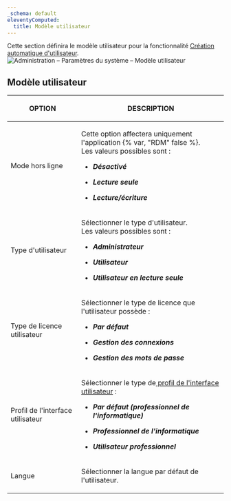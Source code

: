 ```yaml
---
_schema: default
eleventyComputed:
  title: Modèle utilisateur
---
```

Cette section définira le modèle utilisateur pour la fonctionnalité [Création automatique d'utilisateur](/server/web-interface/administration/configuration/server-settings/general/authentication/domain/). ![Administration – Paramètres du système – Modèle utilisateur](https://cdnweb.devolutions.net/docs/DVLS6081_2024_2.png)

## **Modèle utilisateur**

<table><thead><tr><th><p><strong>OPTION</strong></p></th><th><p><strong>DESCRIPTION</strong></p></th></tr></thead><tbody><tr><td><p>Mode hors ligne</p></td><td><p>Cette option affectera uniquement l'application {% var, "RDM" false %}.<br />Les valeurs possibles sont :</p><ul><li><p><em><strong>Désactivé</strong></em></p></li><li><p><em><strong>Lecture seule</strong></em></p></li><li><p><em><strong>Lecture/écriture</strong></em></p></li></ul></td></tr><tr><td><p>Type d'utilisateur</p></td><td><p>Sélectionner le type d'utilisateur.<br />Les valeurs possibles sont :</p><ul><li><p><em><strong>Administrateur</strong></em></p></li><li><p><em><strong>Utilisateur</strong></em></p></li><li><p><em><strong>Utilisateur en lecture seule</strong></em></p></li></ul></td></tr><tr><td><p>Type de licence utilisateur</p></td><td><p>Sélectionner le type de licence que l'utilisateur possède :</p><ul><li><p><em><strong>Par défaut </strong></em></p></li><li><p><em><strong>Gestion des connexions</strong></em></p></li><li><p><em><strong>Gestion des mots de passe</strong></em></p></li></ul></td></tr><tr><td><p>Profil de l'interface utilisateur</p></td><td><p>Sélectionner le type de<a href="/server/web-interface/customization/user-interface-profiles/"> profil de l'interface utilisateur</a> : </p><ul><li><p><em><strong>Par défaut (professionnel de l'informatique)</strong></em></p></li><li><p><em><strong>Professionnel de l'informatique</strong></em></p></li><li><p><em><strong>Utilisateur professionnel</strong></em></p></li></ul></td></tr><tr><td><p>Langue</p></td><td><p>Sélectionner la langue par défaut de l'utilisateur.</p></td></tr></tbody></table>

&nbsp;
